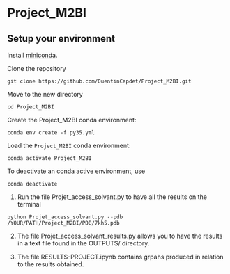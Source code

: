 # Project_M2BI


## Setup your environment

Install [miniconda](https://docs.conda.io/en/latest/miniconda.html).

Clone the repository

```
git clone https://github.com/QuentinCapdet/Project_M2BI.git
```

Move to the new directory

```
cd Project_M2BI
```

Create the Project_M2BI conda environment:

```
conda env create -f py35.yml
```

Load the `Project_M2BI` conda environment:

```
conda activate Project_M2BI
```
To deactivate an conda active environment, use

```
conda deactivate
```
1) Run the file Projet_access_solvant.py to have all the results on the terminal

```
python Projet_access_solvant.py --pdb /YOUR/PATH/Project_M2BI/PDB/7kh5.pdb
````
2) The file Projet_access_solvant_results.py allows you to have the results in a text file found in the OUTPUTS/ directory.

3) The file RESULTS-PROJECT.ipynb contains grpahs produced in relation to the results obtained.
